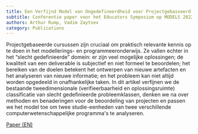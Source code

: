 ```yaml
---
title: Een Verfijnd Model van Ongedefineerdheid voor Projectgebasseerd Leren
subtitle: Conferentie paper voor het Educators Symposium op MODELS 2022
authors: Arthur Rump, Vadim Zaytsev
category: Publications
---
```


Projectgebaseerde cursussen zijn cruciaal om praktisch relevante kennis op te doen in het modellerings- en programmeeronderwijs. Ze vallen echter in het “slecht gedefinieerde” domein: er zijn veel mogelijke oplossingen; de kwaliteit van een deliverable is subjectief en niet formeel te beoordelen; het bereiken van de doelen betekent het ontwerpen van nieuwe artefacten en het analyseren van nieuwe informatie; en het probleem kan niet altijd worden opgedeeld in onafhankelijke taken. In dit artikel verfijnen we de bestaande tweedimensionale (verifieerbaarheid en oplossingsruimte) classificatie van slecht gedefinieerde probleemklassen, denken we na over methoden en benaderingen voor de beoordeling van projecten en passen we het model toe om twee studie-eenheden van twee verschillende computerwetenschappelijke programma's te analyseren.

[Paper (EN)]({attach}paper.pdf)
